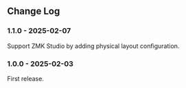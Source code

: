 Change Log
-----

### 1.1.0 - 2025-02-07

Support ZMK Studio by adding physical layout configuration. 

### 1.0.0 - 2025-02-03

First release.
